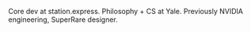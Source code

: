 Core dev at station.express. 
Philosophy + CS at Yale.
Previously NVIDIA engineering, SuperRare designer. 
